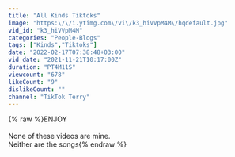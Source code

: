 ```yaml
---
title: "All Kinds Tiktoks"
image: "https:\/\/i.ytimg.com\/vi\/k3_hiVVpM4M\/hqdefault.jpg"
vid_id: "k3_hiVVpM4M"
categories: "People-Blogs"
tags: ["Kinds","Tiktoks"]
date: "2022-02-17T07:38:48+03:00"
vid_date: "2021-11-21T10:17:00Z"
duration: "PT4M11S"
viewcount: "678"
likeCount: "9"
dislikeCount: ""
channel: "TikTok Terry"
---
```

{% raw %}ENJOY<br /><br />None of these videos are mine.<br />Neither are the songs{% endraw %}

